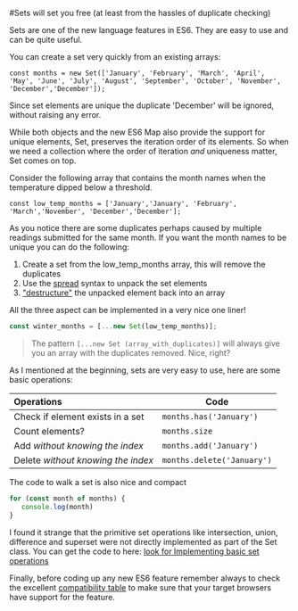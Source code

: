 #Sets will set you free (at least from the hassles of duplicate checking)



Sets are one of the new language features in ES6. They are easy to use and can be quite useful. 

You can create a set very quickly from an existing arrays:

`const months = new Set(['January', 'February', 'March', 'April', 'May', 'June', 'July', 'August', 'September', 'October', 'November', 'December','December']);`

Since set elements are unique the duplicate 'December' will be ignored, without raising any error.

While both objects and the new ES6 Map also provide the support for unique elements, Set, preserves the iteration order of its elements. So when we need a collection where the order of iteration *and* uniqueness matter, Set comes on top.

Consider the following array that contains the month names when the temperature dipped below a threshold. 

`const low_temp_months = ['January','January', 'February', 'March','November', 'December','December'];`

As you notice there are some duplicates perhaps caused by multiple readings submitted for the same month. If you want the month names to be unique you can do the following:

1. Create a set from the low_temp_months array, this will remove the duplicates
2. Use the [spread](https://developer.mozilla.org/en-US/docs/Web/JavaScript/Reference/Operators/Spread_syntax) syntax to unpack the set elements
3. ["destructure"](https://developer.mozilla.org/en-US/docs/Web/JavaScript/Reference/Operators/Destructuring_assignment) the unpacked element back into an array 

All the three aspect can be implemented in a very nice one liner!

```javascript 
const winter_months = [...new Set(low_temp_months)];
``` 

> The pattern 
> `[...new Set (array_with_duplicates)]` will always give you an array with the duplicates removed. Nice, right?

As I mentioned at the beginning, sets are very easy to use, here are some basic operations:

| Operations        | Code          
| :-----------------|-------------| 
| Check if element exists in a set| `months.has('January')` 
| Count elements? | `months.size`      
| Add _without knowing the index_|`months.add('January')`      
| Delete _without knowing the index_| `months.delete('January')`       


The code to walk a set is also nice and compact
 
 ```javascript
 for (const month of months) {
 	console.log(month)
 }
 ```    
I found it strange that the primitive set operations like intersection, union, difference and superset were not directly implemented as part of the Set class. You can get the code to here: [look for Implementing basic set operations](https://developer.mozilla.org/en-US/docs/Web/JavaScript/Reference/Global_Objects/Set)

Finally, before coding up any new ES6 feature remember always to check the excellent [compatibility table](http://kangax.github.io/compat-table/es6/) to make sure that your target browsers have support for the feature.